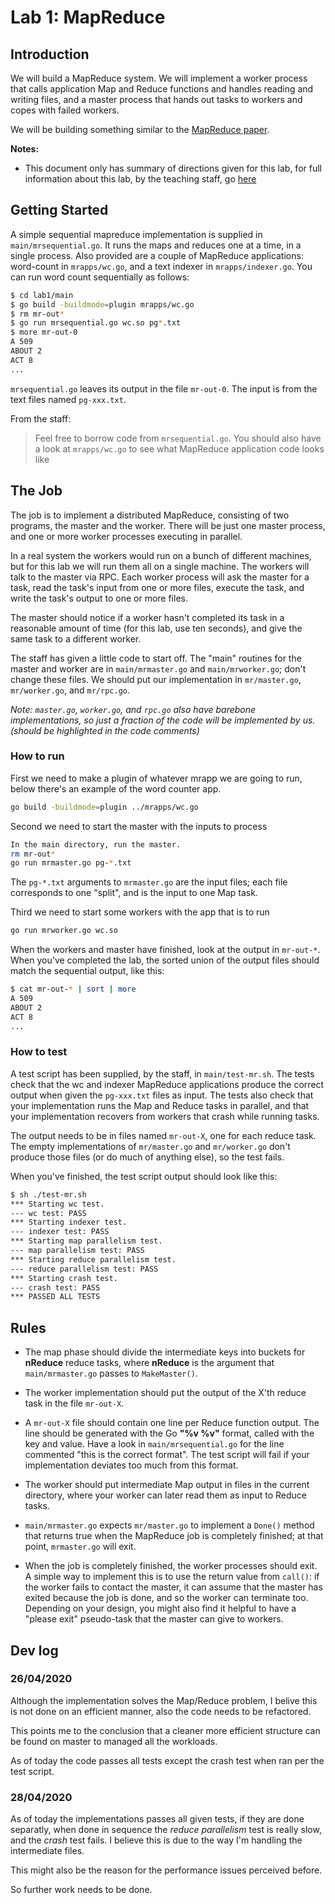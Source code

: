 # Lab 1: MapReduce

## Introduction

We will build a MapReduce system. We will implement a worker process that calls application Map and Reduce functions and handles reading and writing files, and a master process that hands out tasks to workers and copes with failed workers.

We will be building something similar to the [MapReduce paper](http://research.google.com/archive/mapreduce-osdi04.pdf).

**Notes:**

* This document only has summary of directions given for this lab, for full information about this lab, by the teaching staff, go [here](https://pdos.csail.mit.edu/6.824/labs/lab-mr.html)

## Getting Started

A simple sequential mapreduce implementation is supplied in `main/mrsequential.go`. It runs the maps and reduces one at a time, in a single process. Also provided are a couple of MapReduce applications: word-count in `mrapps/wc.go`, and a text indexer in `mrapps/indexer.go`. You can run word count sequentially as follows:

```sh
$ cd lab1/main
$ go build -buildmode=plugin mrapps/wc.go
$ rm mr-out*
$ go run mrsequential.go wc.so pg*.txt
$ more mr-out-0
A 509
ABOUT 2
ACT 8
...
```

`mrsequential.go` leaves its output in the file `mr-out-0`. The input is from the text files named `pg-xxx.txt`.

From the staff:
> Feel free to borrow code from `mrsequential.go`. You should also have a look at `mrapps/wc.go` to see what MapReduce application code looks like

## The Job

The job is to implement a distributed MapReduce, consisting of two programs, the master and the worker. There will be just one master process, and one or more worker processes executing in parallel. 

In a real system the workers would run on a bunch of different machines, but for this lab we will run them all on a single machine. The workers will talk to the master via RPC. Each worker process will ask the master for a task, read the task's input from one or more files, execute the task, and write the task's output to one or more files.

The master should notice if a worker hasn't completed its task in a reasonable amount of time (for this lab, use ten seconds), and give the same task to a different worker.

The staff has given a little code to start off. The "main" routines for the master and worker are in `main/mrmaster.go` and `main/mrworker.go`; don't change these files. We should put our implementation in `mr/master.go`, `mr/worker.go`, and `mr/rpc.go`.

*Note: `master.go`, `worker.go`, and `rpc.go` also have barebone implementations, so just a fraction of the code will be implemented by us. (should be highlighted in the code comments)*

### How to run

First we need to make a plugin of whatever mrapp we are going to run, below there's an example of the word counter app.

```sh
go build -buildmode=plugin ../mrapps/wc.go
```

Second we need to start the master with the inputs to process

```sh
In the main directory, run the master.
rm mr-out*
go run mrmaster.go pg-*.txt
```

The `pg-*.txt` arguments to `mrmaster.go` are the input files; each file corresponds to one "split", and is the input to one Map task.

Third we need to start some workers with the app that is to run

```sh
go run mrworker.go wc.so
```

When the workers and master have finished, look at the output in `mr-out-*`. When you've completed the lab, the sorted union of the output files should match the sequential output, like this:

```sh
$ cat mr-out-* | sort | more
A 509
ABOUT 2
ACT 8
...
```

### How to test

A test script has been supplied, by the staff, in `main/test-mr.sh`. The tests check that the wc and indexer MapReduce applications produce the correct output when given the `pg-xxx.txt` files as input. The tests also check that your implementation runs the Map and Reduce tasks in parallel, and that your implementation recovers from workers that crash while running tasks.

The output needs to be in files named `mr-out-X`, one for each reduce task. The empty implementations of `mr/master.go` and `mr/worker.go` don't produce those files (or do much of anything else), so the test fails.

When you've finished, the test script output should look like this:

```sh
$ sh ./test-mr.sh
*** Starting wc test.
--- wc test: PASS
*** Starting indexer test.
--- indexer test: PASS
*** Starting map parallelism test.
--- map parallelism test: PASS
*** Starting reduce parallelism test.
--- reduce parallelism test: PASS
*** Starting crash test.
--- crash test: PASS
*** PASSED ALL TESTS
```

## Rules

* The map phase should divide the intermediate keys into buckets for **nReduce** reduce tasks, where **nReduce** is the argument that `main/mrmaster.go` passes to `MakeMaster()`.

* The worker implementation should put the output of the X'th reduce task in the file `mr-out-X`.

* A `mr-out-X` file should contain one line per Reduce function output. The line should be generated with the Go **"%v %v"** format, called with the key and value. Have a look in `main/mrsequential.go` for the line commented "this is the correct format". The test script will fail if your implementation deviates too much from this format.

* The worker should put intermediate Map output in files in the current directory, where your worker can later read them as input to Reduce tasks.

* `main/mrmaster.go` expects `mr/master.go` to implement a `Done()` method that returns true when the MapReduce job is completely finished; at that point, `mrmaster.go` will exit.

* When the job is completely finished, the worker processes should exit. A simple way to implement this is to use the return value from `call()`: if the worker fails to contact the master, it can assume that the master has exited because the job is done, and so the worker can terminate too. Depending on your design, you might also find it helpful to have a "please exit" pseudo-task that the master can give to workers.

## Dev log

### 26/04/2020

Although the implementation solves the Map/Reduce problem, I belive this is not done on an efficient manner, also the code needs to be refactored.

This points me to the conclusion that a cleaner more efficient structure can be found on master to managed all the workloads.

As of today the code passes all tests except the crash test when ran per the test script.

### 28/04/2020

As of today the implementations passes all given tests, if they are done separatly, when done in sequence the *reduce parallelism* test is really slow, and the *crash* test fails. I believe this is due to the way I'm handling the intermediate files.

This might also be the reason for the performance issues perceived before.

So further work needs to be done.